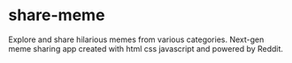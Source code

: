# share-meme
Explore and share hilarious memes from various categories. Next-gen meme sharing app created with html css javascript and powered by Reddit.
